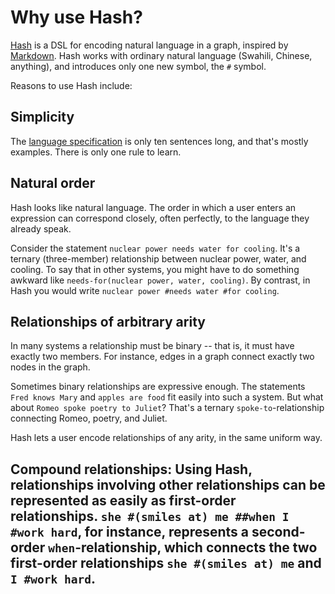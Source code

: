 # Why use Hash?

[Hash](the-hash-language.md) is a DSL for encoding natural language in a graph, inspired by [Markdown](https://daringfireball.net/projects/markdown/syntax). Hash works with ordinary natural language (Swahili, Chinese, anything), and introduces only one new symbol, the `#` symbol.

Reasons to use Hash include:

## Simplicity
The [language specification](the-hash-language.md) is only ten sentences long, and that's mostly examples. There is only one rule to learn.

## Natural order
Hash looks like natural language. The order in which a user enters an expression can correspond closely, often perfectly, to the language they already speak.

Consider the statement `nuclear power needs water for cooling`. It's a ternary (three-member) relationship between nuclear power, water, and cooling. To say that in other systems, you might have to do something awkward like `needs-for(nuclear power, water, cooling)`. By contrast, in Hash you would write `nuclear power #needs water #for cooling`.

## Relationships of arbitrary arity
In many systems a relationship must be binary -- that is, it must have exactly two members. For instance, edges in a graph connect exactly two nodes in the graph.

Sometimes binary relationships are expressive enough. The statements `Fred knows Mary` and `apples are food` fit easily into such a system. But what about `Romeo spoke poetry to Juliet`? That's a ternary `spoke-to`-relationship connecting Romeo, poetry, and Juliet.

Hash lets a user encode relationships of any arity, in the same uniform way.

## Compound relationships: Using Hash, relationships involving other relationships can be represented as easily as first-order relationships. `she #(smiles at) me ##when I #work hard`, for instance, represents a second-order `when`-relationship, which connects the two first-order relationships `she #(smiles at) me` and `I #work hard`.
